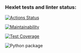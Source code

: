 ### Hexlet tests and linter status:

[![Actions Status](https://github.com/setov/python-project-lvl1/workflows/hexlet-check/badge.svg)](https://github.com/setov/python-project-lvl1/actions)

[![Maintainability](https://api.codeclimate.com/v1/badges/371a7668353a939f747d/maintainability)](https://codeclimate.com/github/setov/python-project-lvl1/maintainability)

[![Test Coverage](https://api.codeclimate.com/v1/badges/371a7668353a939f747d/test_coverage)](https://codeclimate.com/github/setov/python-project-lvl1/test_coverage)

![Python package](https://github.com/setov/python-project-lvl1/workflows/Python%20package/badge.svg)
